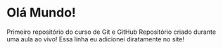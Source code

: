 # Olá Mundo!
 Primeiro repositório do curso de Git e GitHub
 Repositório criado durante uma aula ao vivo!
 Essa linha eu adicionei diratamente no site!
